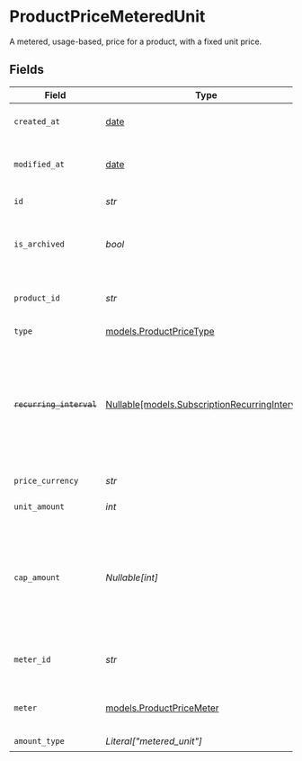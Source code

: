 # ProductPriceMeteredUnit

A metered, usage-based, price for a product, with a fixed unit price.


## Fields

| Field                                                                                                                   | Type                                                                                                                    | Required                                                                                                                | Description                                                                                                             |
| ----------------------------------------------------------------------------------------------------------------------- | ----------------------------------------------------------------------------------------------------------------------- | ----------------------------------------------------------------------------------------------------------------------- | ----------------------------------------------------------------------------------------------------------------------- |
| `created_at`                                                                                                            | [date](https://docs.python.org/3/library/datetime.html#date-objects)                                                    | :heavy_check_mark:                                                                                                      | Creation timestamp of the object.                                                                                       |
| `modified_at`                                                                                                           | [date](https://docs.python.org/3/library/datetime.html#date-objects)                                                    | :heavy_check_mark:                                                                                                      | Last modification timestamp of the object.                                                                              |
| `id`                                                                                                                    | *str*                                                                                                                   | :heavy_check_mark:                                                                                                      | The ID of the price.                                                                                                    |
| `is_archived`                                                                                                           | *bool*                                                                                                                  | :heavy_check_mark:                                                                                                      | Whether the price is archived and no longer available.                                                                  |
| `product_id`                                                                                                            | *str*                                                                                                                   | :heavy_check_mark:                                                                                                      | The ID of the product owning the price.                                                                                 |
| `type`                                                                                                                  | [models.ProductPriceType](../models/productpricetype.md)                                                                | :heavy_check_mark:                                                                                                      | N/A                                                                                                                     |
| ~~`recurring_interval`~~                                                                                                | [Nullable[models.SubscriptionRecurringInterval]](../models/subscriptionrecurringinterval.md)                            | :heavy_check_mark:                                                                                                      | : warning: ** DEPRECATED **: This will be removed in a future release, please migrate away from it as soon as possible. |
| `price_currency`                                                                                                        | *str*                                                                                                                   | :heavy_check_mark:                                                                                                      | The currency.                                                                                                           |
| `unit_amount`                                                                                                           | *int*                                                                                                                   | :heavy_check_mark:                                                                                                      | The price per unit in cents.                                                                                            |
| `cap_amount`                                                                                                            | *Nullable[int]*                                                                                                         | :heavy_check_mark:                                                                                                      | The maximum amount in cents that can be charged, regardless of the number of units consumed.                            |
| `meter_id`                                                                                                              | *str*                                                                                                                   | :heavy_check_mark:                                                                                                      | The ID of the meter associated to the price.                                                                            |
| `meter`                                                                                                                 | [models.ProductPriceMeter](../models/productpricemeter.md)                                                              | :heavy_check_mark:                                                                                                      | A meter associated to a metered price.                                                                                  |
| `amount_type`                                                                                                           | *Literal["metered_unit"]*                                                                                               | :heavy_check_mark:                                                                                                      | N/A                                                                                                                     |